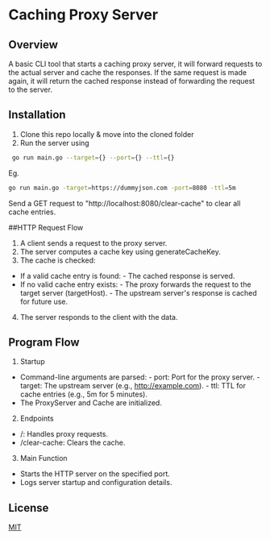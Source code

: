 # Caching Proxy Server

## Overview

A basic CLI tool that starts a caching proxy server, it will forward requests to the actual server and cache the responses. If the same request is made again, it will return the cached response instead of forwarding the request to the server.
[](https://roadmap.sh/projects/caching-server)
## Installation

1. Clone this repo locally & move into the cloned folder
2. Run the server using
```bash
 go run main.go --target={} --port={} --ttl={}
```
Eg. 
```bash
go run main.go -target=https://dummyjson.com -port=8080 -ttl=5m
```
Send a GET request to "http://localhost:8080/clear-cache" to clear all cache entries.

##HTTP Request Flow

1. A client sends a request to the proxy server.
2. The server computes a cache key using generateCacheKey.
3. The cache is checked:
-   If a valid cache entry is found:
        - The cached response is served.
-   If no valid cache entry exists:
        - The proxy forwards the request to the target server (targetHost).
        - The upstream server's response is cached for future use.
4. The server responds to the client with the data.

## Program Flow

1. Startup
-   Command-line arguments are parsed:
        - port: Port for the proxy server.
        - target: The upstream server (e.g., http://example.com).
        - ttl: TTL for cache entries (e.g., 5m for 5 minutes).
-   The ProxyServer and Cache are initialized.
2. Endpoints

- /: Handles proxy requests.
- /clear-cache: Clears the cache.
3. Main Function

-   Starts the HTTP server on the specified port.
-   Logs server startup and configuration details.


## License

[MIT](https://choosealicense.com/licenses/mit/)
